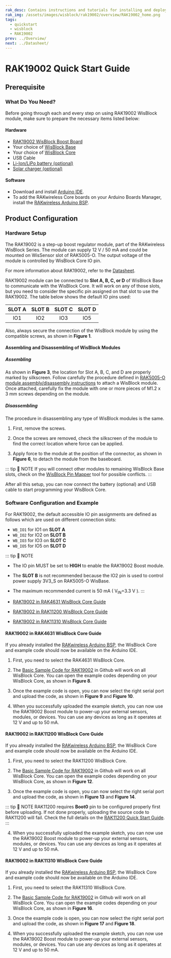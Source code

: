 ```yaml
---
rak_desc: Contains instructions and tutorials for installing and deploying your RAK19002. Instructions are written in a detailed and step-by-step manner for an easier experience in setting up your device. Aside from the hardware configuration, it also contains a software setup that includes detailed example codes that will help you get started.
rak_img: /assets/images/wisblock/rak19002/overview/RAK19002_home.png
tags:
  - quickstart
  - wisblock
  - RAK19002
prev: ../Overview/ 
next: ../Datasheet/ 
---
```


# RAK19002 Quick Start Guide

<!--
## Introduction

This guide introduces the RAK19002 Wisblock Boost board and how to use and program with it.

-->

## Prerequisite

### What Do You Need?

Before going through each and every step on using RAK19002 WisBlock module, make sure to prepare the necessary items listed below:

#### Hardware

- [RAK19002 WisBlock Boost Board](https://store.rakwireless.com/products/wisblock-boost-module-rak19002)
- Your choice of [WisBlock Base](https://store.rakwireless.com/collections/wisblock-base) 
- Your choice of [WisBlock Core](https://store.rakwireless.com/collections/wisblock-core)
- USB Cable
- [Li-Ion/LiPo battery (optional)](https://store.rakwireless.com/collections/wisblock-accessory/products/battery-connector-cable)
- [Solar charger (optional)](https://store.rakwireless.com/collections/wisblock-accessory/products/solar-panel-connector-cable)

#### Software

- Download and install [Arduino IDE](https://www.arduino.cc/en/Main/Software).
- To add the RAKwireless Core boards on your Arduino Boards Manager, install the [RAKwireless Arduino BSP](https://github.com/RAKWireless/RAKwireless-Arduino-BSP-Index).

## Product Configuration

### Hardware Setup

The RAK19002 is a step-up boost regulator module, part of the RAKwireless WisBlock Series. The module can supply 12&nbsp;V / 50&nbsp;mA and could be mounted on WisSensor slot of RAK5005-O. The output voltage of the module is controlled by WisBlock Core IO pin.

For more information about RAK19002, refer to the [Datasheet](../Datasheet/).

RAK19002 module can be connected to **Slot A, B, C, or D** of WisBlock Base to communicate with the WisBlock Core. It will work on any of those slots, but you need to consider the specific pin assigned on that slot to use the RAK19002. The table below shows the default IO pins used:

| SLOT A | SLOT B | SLOT C | SLOT D |
| :----: | :----: | :----: | :----: |
|  IO1   |  IO2   |  IO3   |  IO5   |

Also, always secure the connection of the WisBlock module by using the compatible screws, as shown in **Figure 1**.


<rk-img
  src="/assets/images/wisblock/rak19002/quickstart/rak19002_assembly.png"
  width="50%"
  caption="RAK19002 connection to WisBlock Base"
/>

<rk-img
  src="/assets/images/wisblock/rak19002/quickstart/rak19002_powerpin.png"
  width="40%"
  caption="RAK19002 Supply Pins"
/>

#### Assembling and Disassembling of WisBlock Modules

##### Assembling

As shown in **Figure 3**, the location for Slot A, B, C, and D are properly marked by silkscreen. Follow carefully the procedure defined in [RAK5005-O module assembly/disassembly instructions](https://docs.rakwireless.com/Knowledge-Hub/Learn/RAK5005-O-Baseboard-Installation-Guide/) to attach a WisBlock module. Once attached, carefully fix the module with one or more pieces of M1.2 x 3&nbsp;mm screws depending on the module.

<rk-img
  src="/assets/images/wisblock/rak19002/quickstart/14.wisblock-sensor-silkscreen.png"
  width="70%"
  caption="Module connection to WisBlock Base"
/>

##### Disassembling

The procedure in disassembling any type of WisBlock modules is the same. 

1. First, remove the screws.  

<rk-img
  src="/assets/images/wisblock/rak19002/quickstart/16.removing-screws.png"
  width="70%"
  caption="Removing screws from the WisBlock module"
/>

2. Once the screws are removed, check the silkscreen of the module to find the correct location where force can be applied.

<rk-img
  src="/assets/images/wisblock/rak19002/quickstart/17.detaching-silkscreen.png"
  width="70%"
  caption="Detaching silkscreen on the WisBlock module"
/>

3. Apply force to the module at the position of the connector, as shown in **Figure 6**, to detach the module from the baseboard.

<rk-img
  src="/assets/images/wisblock/rak19002/quickstart/18.detaching-module.png"
  width="70%"
  caption="Applying even forces on the proper location of a WisBlock module"
/>

::: tip 📝 NOTE
If you will connect other modules to remaining WisBlock Base slots, check on the [WisBlock Pin Mapper](https://docs.rakwireless.com/Knowledge-Hub/Pin-Mapper/) tool for possible conflicts. 
:::


After all this setup, you can now connect the battery (optional) and USB cable to start programming your WisBlock Core.

### Software Configuration and Example

For RAK19002, the default accessible IO pin assignments are defined as follows which are used on different connection slots:

- `WB_IO1` for IO1 on **SLOT A**
- `WB_IO2` for IO2 on **SLOT B**
- `WB_IO3` for IO3 on **SLOT C**
- `WB_IO5` for IO5 on **SLOT D**

::: tip 📝 NOTE
- The IO pin MUST be set to **HIGH** to enable the RAK19002 Boost module.
- The **SLOT B** is not recommended because the IO2 pin is used to control power supply 3V3_S on RAK5005-O WisBase.
- The maximum recommended current is 50&nbsp;mA  ( V<sub>IN</sub>=3.3&nbsp;V ).
:::

- [RAK19002 in RAK4631 WisBlock Core Guide](/Product-Categories/WisBlock/RAK19002/Quickstart/#rak19002-in-rak4631-wisblock-core-guide)
- [RAK19002 in RAK11200 WisBlock Core Guide](/Product-Categories/WisBlock/RAK19002/Quickstart/#rak19002-in-rak11200-wisblock-core-guide)
- [RAK19002 in RAK11310 WisBlock Core Guide](/Product-Categories/WisBlock/RAK19002/Quickstart/#rak19002-in-rak11310-wisblock-core-guide)

#### RAK19002 in RAK4631 WisBlock Core Guide

If you already installed the [RAKwireless Arduino BSP](https://github.com/RAKWireless/RAKwireless-Arduino-BSP-Index), the WisBlock Core and example code should now be available on the Arduino IDE.

1. First, you need to select the RAK4631 WisBlock Core.

<rk-img
  src="/assets/images/wisblock/rak19002/quickstart/rak4631-board.png"
  width="100%"
  caption="Selecting RAK4631 as WisBlock Core"
/>

2. The [Basic Sample Code for RAK19002](https://github.com/RAKWireless/WisBlock/blob/master/examples/common/sensors/RAK19002_Boost_TPS61046/RAK19002_Boost_TPS61046.ino) in Github will work on all WisBlock Core. You can open the example codes depending on your WisBlock Core, as shown in **Figure 8**.

<rk-img
  src="/assets/images/wisblock/rak19002/quickstart/rak4631-examplecode.png"
  width="100%"
  caption="Opening RAK19002 example code for RAK4631 WisBlock Core"
/>

3. Once the example code is open, you can now select the right serial port and upload the code, as shown in **Figure 9** and **Figure 10**.

<rk-img
  src="/assets/images/wisblock/rak19002/quickstart/rak4631-selectport.png"
  width="100%"
  caption="Selecting the correct Serial Port"
/>

<rk-img
  src="/assets/images/wisblock/rak19002/quickstart/upload.png"
  width="100%"
  caption="Uploading the RAK19002 example code"
/>

4. When you successfully uploaded the example sketch, you can now use the RAK19002 Boost module to power-up your external sensors, modules, or devices. You can use any devices as long as it operates at 12&nbsp;V and up to 50&nbsp;mA.

#### RAK19002 in RAK11200 WisBlock Core Guide

If you already installed the [RAKwireless Arduino BSP](https://github.com/RAKWireless/RAKwireless-Arduino-BSP-Index), the WisBlock Core and example code should now be available on the Arduino IDE.

1. First, you need to select the RAK11200 WisBlock Core.

<rk-img
  src="/assets/images/wisblock/rak19002/quickstart/rak11200-board.png"
  width="100%"
  caption="Selecting RAK11200 as WisBlock Core"
/>

2. The [Basic Sample Code for RAK19002](https://github.com/RAKWireless/WisBlock/blob/master/examples/common/sensors/RAK19002_Boost_TPS61046/RAK19002_Boost_TPS61046.ino) in Github will work on all WisBlock Core. You can open the example codes depending on your WisBlock Core, as shown in **Figure 12**.

<rk-img
  src="/assets/images/wisblock/rak19002/quickstart/rak11200-examplecode.png"
  width="100%"
  caption="Opening RAK19002 example code for RAK11200 WisBlock Core"
/>

3. Once the example code is open, you can now select the right serial port and upload the code, as shown in **Figure 13** and **Figure 14**.

::: tip 📝 NOTE
RAK11200 requires **Boot0** pin to be configured properly first before uploading. If not done properly, uploading the source code to RAK11200 will fail. Check the full details on the [RAK11200 Quick Start Guide](https://docs.rakwireless.com/Product-Categories/WisBlock/RAK11200/Quickstart/#uploading-to-wisblock).
:::

<rk-img
  src="/assets/images/wisblock/rak19002/quickstart/rak11200-selectport.png"
  width="100%"
  caption="Selecting the correct Serial Port"
/>

<rk-img
  src="/assets/images/wisblock/rak19002/quickstart/upload.png"
  width="100%"
  caption="Uploading the RAK19002 example code"
/>

4. When you successfully uploaded the example sketch, you can now use the RAK19002 Boost module to power-up your external sensors, modules, or devices. You can use any devices as long as it operates at 12&nbsp;V and up to 50&nbsp;mA.

#### RAK19002 in RAK11310 WisBlock Core Guide

If you already installed the [RAKwireless Arduino BSP](https://github.com/RAKWireless/RAKwireless-Arduino-BSP-Index), the WisBlock Core and example code should now be available on the Arduino IDE.

1. First, you need to select the RAK11310 WisBlock Core.

<rk-img
  src="/assets/images/wisblock/rak19002/quickstart/rak11310-board.png"
  width="100%"
  caption="Selecting RAK11310 as WisBlock Core"
/>

2. The [Basic Sample Code for RAK19002](https://github.com/RAKWireless/WisBlock/blob/master/examples/common/sensors/RAK19002_Boost_TPS61046/RAK19002_Boost_TPS61046.ino) in Github will work on all WisBlock Core. You can open the example codes depending on your WisBlock Core, as shown in **Figure 16**.

<rk-img
  src="/assets/images/wisblock/rak19002/quickstart/rak11310-examplecode.png"
  width="100%"
  caption="Opening RAK19002 example code for RAK11310 WisBlock Core"
/>

3. Once the example code is open, you can now select the right serial port and upload the code, as shown in **Figure 17** and **Figure 18**.

<rk-img
  src="/assets/images/wisblock/rak19002/quickstart/rak11310-selectport.png"
  width="100%"
  caption="Selecting the correct Serial Port"
/>

<rk-img
  src="/assets/images/wisblock/rak19002/quickstart/upload.png"
  width="100%"
  caption="Uploading the RAK19002 example code"
/>

4. When you successfully uploaded the example sketch, you can now use the RAK19002 Boost module to power-up your external sensors, modules, or devices. You can use any devices as long as it operates at 12&nbsp;V and up to 50&nbsp;mA.

